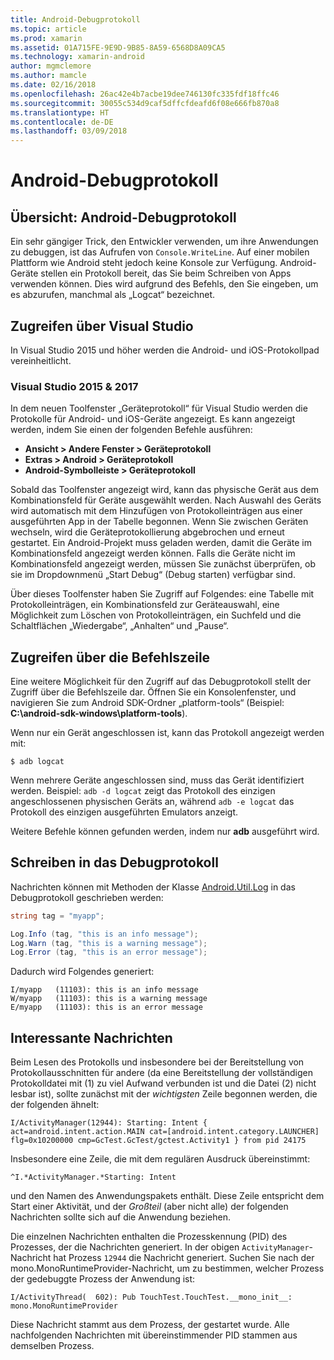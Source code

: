 ```yaml
---
title: Android-Debugprotokoll
ms.topic: article
ms.prod: xamarin
ms.assetid: 01A715FE-9E9D-9B85-8A59-6568D8A09CA5
ms.technology: xamarin-android
author: mgmclemore
ms.author: mamcle
ms.date: 02/16/2018
ms.openlocfilehash: 26ac42e4b7acbe19dee746130fc335fdf18ffc46
ms.sourcegitcommit: 30055c534d9caf5dffcfdeafd6f08e666fb870a8
ms.translationtype: HT
ms.contentlocale: de-DE
ms.lasthandoff: 03/09/2018
---
```

# <a name="android-debug-log"></a>Android-Debugprotokoll

## <a name="android-debug-log-overview"></a>Übersicht: Android-Debugprotokoll

Ein sehr gängiger Trick, den Entwickler verwenden, um ihre Anwendungen zu debuggen, ist das Aufrufen von `Console.WriteLine`. Auf einer mobilen Plattform wie Android steht jedoch keine Konsole zur Verfügung. Android-Geräte stellen ein Protokoll bereit, das Sie beim Schreiben von Apps verwenden können. Dies wird aufgrund des Befehls, den Sie eingeben, um es abzurufen, manchmal als „Logcat“ bezeichnet.

## <a name="accessing-from-visual-studio"></a>Zugreifen über Visual Studio

In Visual Studio 2015 und höher werden die Android- und iOS-Protokollpad vereinheitlicht.

### <a name="visual-studio-2015--2017"></a>Visual Studio 2015 & 2017

In dem neuen Toolfenster „Geräteprotokoll“ für Visual Studio werden die Protokolle für Android- und iOS-Geräte angezeigt. Es kann angezeigt werden, indem Sie einen der folgenden Befehle ausführen: 

-   **Ansicht > Andere Fenster > Geräteprotokoll**
-   **Extras > Android > Geräteprotokoll**
-   **Android-Symbolleiste > Geräteprotokoll**

Sobald das Toolfenster angezeigt wird, kann das physische Gerät aus dem Kombinationsfeld für Geräte ausgewählt werden. Nach Auswahl des Geräts wird automatisch mit dem Hinzufügen von Protokolleinträgen aus einer ausgeführten App in der Tabelle begonnen. Wenn Sie zwischen Geräten wechseln, wird die Geräteprotokollierung abgebrochen und erneut gestartet. Ein Android-Projekt muss geladen werden, damit die Geräte im Kombinationsfeld angezeigt werden können. Falls die Geräte nicht im Kombinationsfeld angezeigt werden, müssen Sie zunächst überprüfen, ob sie im Dropdownmenü „Start Debug“ (Debug starten) verfügbar sind. 

Über dieses Toolfenster haben Sie Zugriff auf Folgendes: eine Tabelle mit Protokolleinträgen, ein Kombinationsfeld zur Geräteauswahl, eine Möglichkeit zum Löschen von Protokolleinträgen, ein Suchfeld und die Schaltflächen „Wiedergabe“, „Anhalten“ und „Pause“. 



## <a name="accessing-from-the-command-line"></a>Zugreifen über die Befehlszeile

Eine weitere Möglichkeit für den Zugriff auf das Debugprotokoll stellt der Zugriff über die Befehlszeile dar. Öffnen Sie ein Konsolenfenster, und navigieren Sie zum Android SDK-Ordner „platform-tools“ (Beispiel: **C:\android-sdk-windows\platform-tools**). 

Wenn nur ein Gerät angeschlossen ist, kann das Protokoll angezeigt werden mit:

```shell
$ adb logcat
```

Wenn mehrere Geräte angeschlossen sind, muss das Gerät identifiziert werden. Beispiel: `adb -d logcat` zeigt das Protokoll des einzigen angeschlossenen physischen Geräts an, während `adb -e logcat` das Protokoll des einzigen ausgeführten Emulators anzeigt. 

Weitere Befehle können gefunden werden, indem nur **adb** ausgeführt wird.



## <a name="writing-to-the-debug-log"></a>Schreiben in das Debugprotokoll

Nachrichten können mit Methoden der Klasse [Android.Util.Log](https://developer.xamarin.com/api/type/Android.Util.Log/) in das Debugprotokoll geschrieben werden: 

```csharp
string tag = "myapp";

Log.Info (tag, "this is an info message");
Log.Warn (tag, "this is a warning message");
Log.Error (tag, "this is an error message");
```

Dadurch wird Folgendes generiert:

```shell
I/myapp   (11103): this is an info message
W/myapp   (11103): this is a warning message
E/myapp   (11103): this is an error message
```


## <a name="interesting-messages"></a>Interessante Nachrichten

Beim Lesen des Protokolls und insbesondere bei der Bereitstellung von Protokollausschnitten für andere (da eine Bereitstellung der vollständigen Protokolldatei mit (1) zu viel Aufwand verbunden ist und die Datei (2) nicht lesbar ist), sollte zunächst mit der *wichtigsten* Zeile begonnen werden, die der folgenden ähnelt:

```shell
I/ActivityManager(12944): Starting: Intent { act=android.intent.action.MAIN cat=[android.intent.category.LAUNCHER] flg=0x10200000 cmp=GcTest.GcTest/gctest.Activity1 } from pid 24175
```

Insbesondere eine Zeile, die mit dem regulären Ausdruck übereinstimmt:

```shell
^I.*ActivityManager.*Starting: Intent
```

und den Namen des Anwendungspakets enthält. Diese Zeile entspricht dem Start einer Aktivität, und der *Großteil* (aber nicht alle) der folgenden Nachrichten sollte sich auf die Anwendung beziehen. 

Die einzelnen Nachrichten enthalten die Prozesskennung (PID) des Prozesses, der die Nachrichten generiert. In der obigen `ActivityManager`-Nachricht hat Prozess `12944` die Nachricht generiert. Suchen Sie nach der mono.MonoRuntimeProvider-Nachricht, um zu bestimmen, welcher Prozess der gedebuggte Prozess der Anwendung ist: 

```shell
I/ActivityThread(  602): Pub TouchTest.TouchTest.__mono_init__: mono.MonoRuntimeProvider
```

Diese Nachricht stammt aus dem Prozess, der gestartet wurde. Alle nachfolgenden Nachrichten mit übereinstimmender PID stammen aus demselben Prozess. 
